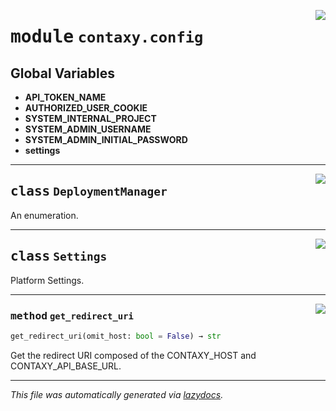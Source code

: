 <!-- markdownlint-disable -->

<a href="https://github.com/ml-tooling/contaxy/blob/main/backend/src/contaxy/config.py#L0"><img align="right" style="float:right;" src="https://img.shields.io/badge/-source-cccccc?style=flat-square"></a>

# <kbd>module</kbd> `contaxy.config`




**Global Variables**
---------------
- **API_TOKEN_NAME**
- **AUTHORIZED_USER_COOKIE**
- **SYSTEM_INTERNAL_PROJECT**
- **SYSTEM_ADMIN_USERNAME**
- **SYSTEM_ADMIN_INITIAL_PASSWORD**
- **settings**


---

<a href="https://github.com/ml-tooling/contaxy/blob/main/backend/src/contaxy/config.py#L15"><img align="right" style="float:right;" src="https://img.shields.io/badge/-source-cccccc?style=flat-square"></a>

## <kbd>class</kbd> `DeploymentManager`
An enumeration. 





---

<a href="https://github.com/ml-tooling/contaxy/blob/main/backend/src/contaxy/config.py#L31"><img align="right" style="float:right;" src="https://img.shields.io/badge/-source-cccccc?style=flat-square"></a>

## <kbd>class</kbd> `Settings`
Platform Settings. 




---

<a href="https://github.com/ml-tooling/contaxy/blob/main/backend/src/contaxy/config.py#L127"><img align="right" style="float:right;" src="https://img.shields.io/badge/-source-cccccc?style=flat-square"></a>

### <kbd>method</kbd> `get_redirect_uri`

```python
get_redirect_uri(omit_host: bool = False) → str
```

Get the redirect URI composed of the CONTAXY_HOST and CONTAXY_API_BASE_URL. 




---

_This file was automatically generated via [lazydocs](https://github.com/ml-tooling/lazydocs)._
